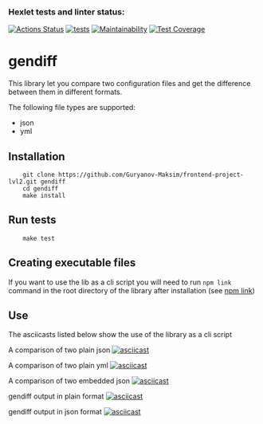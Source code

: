 ### Hexlet tests and linter status:
[![Actions Status](https://github.com/Guryanov-Maksim/frontend-project-lvl2/workflows/hexlet-check/badge.svg)](https://github.com/Guryanov-Maksim/frontend-project-lvl2/actions)
[![tests](https://github.com/Guryanov-Maksim/frontend-project-lvl2/actions/workflows/tests.yml/badge.svg)](https://github.com/Guryanov-Maksim/frontend-project-lvl2/actions/workflows/tests.yml)
[![Maintainability](https://api.codeclimate.com/v1/badges/31abb43bfd7a3e7213f8/maintainability)](https://codeclimate.com/github/Guryanov-Maksim/frontend-project-lvl2/maintainability)
[![Test Coverage](https://api.codeclimate.com/v1/badges/31abb43bfd7a3e7213f8/test_coverage)](https://codeclimate.com/github/Guryanov-Maksim/frontend-project-lvl2/test_coverage)

# gendiff

This library let you compare two configuration files and get the difference between them in different formats. 

The following file types are supported:
- json
- yml

## Installation
        git clone https://github.com/Guryanov-Maksim/frontend-project-lvl2.git gendiff
        cd gendiff
        make install

## Run tests
        make test

## Creating executable files

If you want to use the lib as a cli script you will need to run `npm link` command in the root directory of the library after installation (see [npm link](https://docs.npmjs.com/cli/v7/commands/npm-link))

## Use

The asciicasts listed below show the use of the library as a cli script

A comparison of two plain json
[![asciicast](https://asciinema.org/a/Iz7EiM7Zu3bglIxvEM3XLWW11.svg)](https://asciinema.org/a/Iz7EiM7Zu3bglIxvEM3XLWW11)

A comparison of two plain yml
[![asciicast](https://asciinema.org/a/6YdPa8tN1XaakBIJtvWPv8fow.svg)](https://asciinema.org/a/6YdPa8tN1XaakBIJtvWPv8fow)

A comparison of two embedded json
[![asciicast](https://asciinema.org/a/1XTX2u8RwqvhpumH3hUhqlJbN.svg)](https://asciinema.org/a/1XTX2u8RwqvhpumH3hUhqlJbN)

gendiff output in plain format
[![asciicast](https://asciinema.org/a/yh4u4ITmmzuduaigmauLXkx3o.svg)](https://asciinema.org/a/yh4u4ITmmzuduaigmauLXkx3o)

gendiff output in json format 
[![asciicast](https://asciinema.org/a/wgvR4ZLy12LmLxrFB1Iocuw54.svg)](https://asciinema.org/a/wgvR4ZLy12LmLxrFB1Iocuw54)